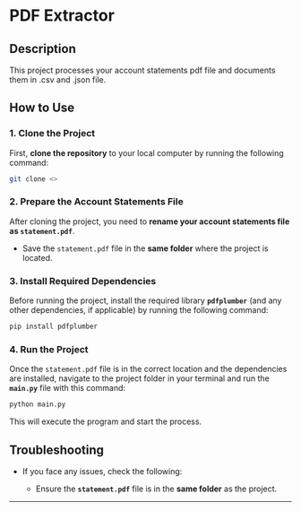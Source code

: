# PDF Extractor

## Description

This project processes your account statements pdf file and documents them in .csv and .json file.

## How to Use

### 1. Clone the Project

First, **clone the repository** to your local computer by running the following command:

```bash
git clone <>
```

### 2. Prepare the Account Statements File

After cloning the project, you need to **rename your account statements file as `statement.pdf`**.

* Save the `statement.pdf` file in the **same folder** where the project is located.

### 3. Install Required Dependencies

Before running the project, install the required library **`pdfplumber`** (and any other dependencies, if applicable) by running the following command:

```bash
pip install pdfplumber
```

### 4. Run the Project

Once the `statement.pdf` file is in the correct location and the dependencies are installed, navigate to the project folder in your terminal and run the **`main.py`** file with this command:

```bash
python main.py
```

This will execute the program and start the process.

## Troubleshooting

* If you face any issues, check the following:

  * Ensure the **`statement.pdf`** file is in the **same folder** as the project.

---
